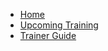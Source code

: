 - [Home](/README.md)
- [Upcoming Training](/_training/index.md)
- [Trainer Guide](/_training/internal.md)
